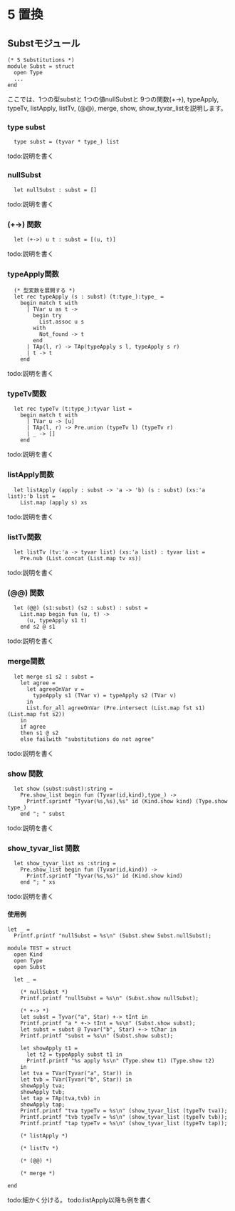 # 5 置換

## Substモジュール

	(* 5 Substitutions *)
	module Subst = struct
	  open Type
	  ...
	end

ここでは、1つの型substと
1つの値nullSubstと
9つの関数(+->), typeApply, typeTv, listApply, listTv, (@@), merge, show, show_tyvar_listを説明します。


### type subst

	  type subst = (tyvar * type_) list

todo:説明を書く

### nullSubst

	  let nullSubst : subst = []

todo:説明を書く

### (+->) 関数

	  let (+->) u t : subst = [(u, t)]

todo:説明を書く

### typeApply関数

	  (* 型変数を展開する *)
	  let rec typeApply (s : subst) (t:type_):type_ = 
	    begin match t with
	      | TVar u as t ->
	        begin try
	          List.assoc u s
	        with
	          Not_found -> t
	        end
	      | TAp(l, r) -> TAp(typeApply s l, typeApply s r)
	      | t -> t
	    end

todo:説明を書く

### typeTv関数

	  let rec typeTv (t:type_):tyvar list =
	    begin match t with
	      | TVar u -> [u]
	      | TAp(l, r) -> Pre.union (typeTv l) (typeTv r)
	      | _ -> []
	    end

todo:説明を書く

### listApply関数

	  let listApply (apply : subst -> 'a -> 'b) (s : subst) (xs:'a list):'b list =
	    List.map (apply s) xs

todo:説明を書く

### listTv関数

	  let listTv (tv:'a -> tyvar list) (xs:'a list) : tyvar list =
	    Pre.nub (List.concat (List.map tv xs))

todo:説明を書く

### (@@) 関数

	  let (@@) (s1:subst) (s2 : subst) : subst =
	    List.map begin fun (u, t) ->
	      (u, typeApply s1 t)
	    end s2 @ s1

todo:説明を書く

### merge関数

	  let merge s1 s2 : subst =
	    let agree =
	      let agreeOnVar v =
	        typeApply s1 (TVar v) = typeApply s2 (TVar v)
	      in
	      List.for_all agreeOnVar (Pre.intersect (List.map fst s1) (List.map fst s2))
	    in
	    if agree
	    then s1 @ s2
	    else failwith "substitutions do not agree"

todo:説明を書く

### show 関数

	  let show (subst:subst):string =
	    Pre.show_list begin fun (Tyvar(id,kind),type_) ->
	      Printf.sprintf "Tyvar(%s,%s),%s" id (Kind.show kind) (Type.show type_)
	    end "; " subst

todo:説明を書く

### show_tyvar_list 関数

	  let show_tyvar_list xs :string =
	    Pre.show_list begin fun (Tyvar(id,kind)) ->
	      Printf.sprintf "Tyvar(%s,%s)" id (Kind.show kind)
	    end "; " xs

todo:説明を書く

#### 使用例

	let _ =
	  Printf.printf "nullSubst = %s\n" (Subst.show Subst.nullSubst);

	module TEST = struct
	  open Kind
	  open Type
	  open Subst

	  let _ =

	    (* nullSubst *)
	    Printf.printf "nullSubst = %s\n" (Subst.show nullSubst);

	    (* +-> *)
	    let subst = Tyvar("a", Star) +-> tInt in
	    Printf.printf "a * +-> tInt = %s\n" (Subst.show subst);
	    let subst = subst @ Tyvar("b", Star) +-> tChar in
	    Printf.printf "subst = %s\n" (Subst.show subst);

	    let showApply t1 =  
	      let t2 = typeApply subst t1 in
	      Printf.printf "%s apply %s\n" (Type.show t1) (Type.show t2)
	    in
	    let tva = TVar(Tyvar("a", Star)) in
	    let tvb = TVar(Tyvar("b", Star)) in
	    showApply tva;
	    showApply tvb;
	    let tap = TAp(tva,tvb) in
	    showApply tap;
	    Printf.printf "tva typeTv = %s\n" (show_tyvar_list (typeTv tva));
	    Printf.printf "tvb typeTv = %s\n" (show_tyvar_list (typeTv tvb));
	    Printf.printf "tap typeTv = %s\n" (show_tyvar_list (typeTv tap));

	    (* listApply *)

	    (* listTv *)

	    (* (@@) *)

	    (* merge *)

	end

todo:細かく分ける。
todo:listApply以降も例を書く

